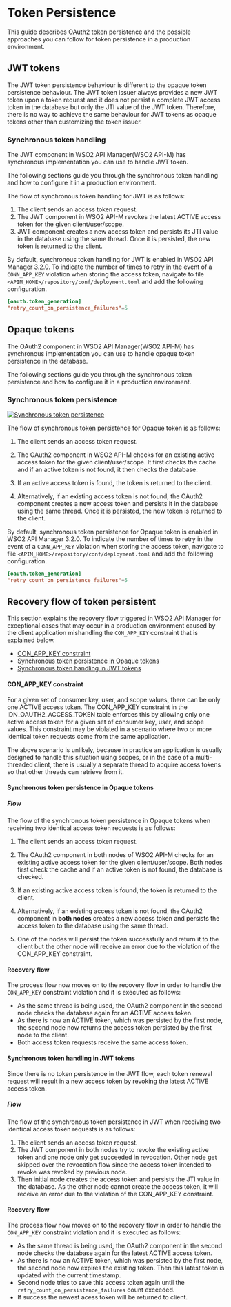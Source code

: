 # Token Persistence

This guide describes OAuth2 token persistence and the possible approaches you can follow for token persistence in a production environment. 

## JWT tokens

The JWT token persistence behaviour is different to the opaque token persistence behaviour. The JWT token issuer always provides a new JWT token upon a token request and it does not persist a complete JWT access token in the database but only the JTI value of the JWT token. Therefore, there is no way to achieve the same behaviour for JWT tokens as opaque tokens other than customizing the token issuer. 

### Synchronous token handling

The JWT component in WSO2 API Manager(WSO2 API-M) has synchronous implementation you can use to handle JWT token.

The following sections guide you through the synchronous token handling and how to configure it in a production environment.

The flow of synchronous token handling for JWT is as follows:

1.  The client sends an access token request.
2.  The JWT component in WSO2 API-M revokes the latest ACTIVE access token for the given client/user/scope.
4.  JWT component creates a new access token and persists its JTI value in the database using the same thread. Once it is persisted, the new token is returned to the client.

By default, synchronous token handling for JWT is enabled in WSO2 API Manager 3.2.0. To indicate the number of times to retry in the event of a `CONN_APP_KEY` violation when storing the access token, navigate to file `<APIM_HOME>/repository/conf/deployment.toml` and add the following configuration.

``` toml
[oauth.token_generation]
"retry_count_on_persistence_failures"=5
``` 

## Opaque tokens

The OAuth2 component in WSO2 API Manager(WSO2 API-M) has synchronous implementation you can use to handle opaque token persistence in the database.

The following sections guide you through the synchronous token persistence and how to configure it in a production environment.

### Synchronous token persistence

[![Synchronous token persistence]({{base_path}}/assets/img/learn/synchronous-token-persistence.png)]({{base_path}}/assets/img/learn/synchronous-token-persistence.png)

The flow of synchronous token persistence for Opaque token is as follows:

1.  The client sends an access token request.
2.  The OAuth2 component in WSO2 API-M checks for an existing active access token for the given client/user/scope.
    It first checks the cache and if an active token is not found, it then checks the database.

3.  If an active access token is found, the token is returned to the client.
4.  Alternatively, if an existing access token is not found, the OAuth2 component creates a new access token and persists it in the database using the same thread. Once it is persisted, the new token is returned to the client.

By default, synchronous token persistence for Opaque token is enabled in WSO2 API Manager 3.2.0. To indicate the number of times to retry in the event of a `CONN_APP_KEY` violation when storing the access token, navigate to file `<APIM_HOME>/repository/conf/deployment.toml` and add the following configuration.

``` toml
[oauth.token_generation]
"retry_count_on_persistence_failures"=5
``` 

## Recovery flow of token persistent

This section explains the recovery flow triggered in WSO2 API Manager for exceptional cases that may occur in a production environment caused by the client application mishandling the `CON_APP_KEY` constraint that is explained below.

-   [CON\_APP\_KEY constraint](#conn-app-key-constraint)
-   [Synchronous token persistence in Opaque tokens](#synchronous-opaque-token-persistence-recovery-flow)
-   [Synchronous token handling in JWT tokens](#synchronous-jwt-token-persistence-recovery-flow)

<h4 id="conn-app-key-constraint"> CON_APP_KEY constraint </h4>

For a given set of consumer key, user, and scope values, there can be only one ACTIVE access token. The CON_APP_KEY constraint in the IDN_OAUTH2_ACCESS_TOKEN table enforces this by allowing only one active access token for a given set of consumer key, user, and scope values. This constraint may be violated in a scenario where two or more identical token requests come from the same application.

The above scenario is unlikely, because in practice an application is usually designed to handle this situation using scopes, or in the case of a multi-threaded client, there is usually a separate thread to acquire access tokens so that other threads can retrieve from it.

<h4 id="synchronous-opaque-token-persistence-recovery-flow"> Synchronous token persistence in Opaque tokens </h4>

##### Flow

The flow of the synchronous token persistence in Opaque tokens when receiving two identical access token requests is as follows:

1.  The client sends an access token request.
2.  The OAuth2 component in both nodes of WSO2 API-M checks for an existing active access token for the given client/user/scope. Both nodes first check the cache and if an active token is not found, the database is checked.

3.  If an existing active access token is found, the token is returned to the client.
4.  Alternatively, if an existing access token is not found, the OAuth2 component in **both nodes** creates a new access token and persists the access token to the database using the same thread.
5.  One of the nodes will persist the token successfully and return it to the client but the other node will receive an error due to the violation of the CON_APP_KEY constraint.

#### Recovery flow

The process flow now moves on to the recovery flow in order to handle the `CON_APP_KEY` constraint violation and it is executed as follows: 

-   As the same thread is being used, the OAuth2 component in the second node checks the database again for an ACTIVE access token.
-   As there is now an ACTIVE token, which was persisted by the first node, the second node now returns the access token persisted by the first node to the client.
-   Both access token requests receive the same access token.

<h4 id="synchronous-jwt-token-persistence-recovery-flow"> Synchronous token handling in JWT tokens </h4>

Since there is no token persistence in the JWT flow, each token renewal request will result in a new access token by revoking the latest ACTIVE access token.

##### Flow

The flow of the synchronous token persistence in JWT when receiving two identical access token requests is as follows:

1.  The client sends an access token request.
2.  The JWT component in both nodes try to revoke the existing active token and one node only get succeeded in revocation. Other node get skipped over the revocation flow since the access token intended to revoke was revoked by previous node.
3.  Then initial node creates the access token and persists the JTI value in the database. As the other node cannot create the access token, it will receive an error due to the violation of the CON_APP_KEY constraint.

#### Recovery flow

The process flow now moves on to the recovery flow in order to handle the `CON_APP_KEY` constraint violation and it is executed as follows: 

-   As the same thread is being used, the OAuth2 component in the second node checks the database again for the latest ACTIVE access token.
-   As there is now an ACTIVE token, which was persisted by the first node, the second node now expires the existing token. Then this latest token is updated with the current timestamp.
- Second node tries to save this access token again until the `retry_count_on_persistence_failures` count exceeded.
- If success the newest acess token will be returned to client.